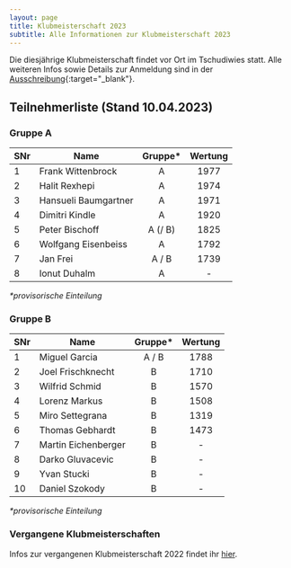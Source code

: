 ```yaml
---
layout: page
title: Klubmeisterschaft 2023
subtitle: Alle Informationen zur Klubmeisterschaft 2023
---
```


Die diesjährige Klubmeisterschaft findet vor Ort im Tschudiwies statt. Alle weiteren Infos sowie Details zur Anmeldung
sind in der [Ausschreibung](Klubmeisterschaft2023.pdf){:target="\_blank"}.

## Teilnehmerliste (Stand 10.04.2023)

### Gruppe A

| SNr | Name                 | Gruppe* | Wertung |
|-----|----------------------|:-------:|:-------:|
| 1   | Frank Wittenbrock    |    A    |  1977   |
| 2   | Halit Rexhepi        |    A    |  1974   |
| 3   | Hansueli Baumgartner |    A    |  1971   |
| 4   | Dimitri Kindle       |    A    |  1920   |
| 5   | Peter Bischoff       | A (/ B) |  1825   |
| 6   | Wolfgang Eisenbeiss  |    A    |  1792   |
| 7   | Jan Frei             |  A / B  |  1739   |
| 8   | Ionut Duhalm         |    A    |    -    |

_*provisorische Einteilung_

### Gruppe B

| SNr | Name                | Gruppe* | Wertung |
|-----|---------------------|:-------:|:-------:|
| 1   | Miguel Garcia       |  A / B  |  1788   |
| 2   | Joel Frischknecht   |    B    |  1710   |
| 3   | Wilfrid Schmid      |    B    |  1570   |
| 4   | Lorenz Markus       |    B    |  1508   |
| 5   | Miro Settegrana     |    B    |  1319   |
| 6   | Thomas Gebhardt     |    B    |  1473   |
| 7   | Martin Eichenberger |    B    |    -    |
| 8   | Darko Gluvacevic    |    B    |    -    |
| 9   | Yvan Stucki         |    B    |    -    |
| 10  | Daniel Szokody      |    B    |    -    |

_*provisorische Einteilung_

### Vergangene Klubmeisterschaften

Infos zur vergangenen Klubmeisterschaft 2022 findet ihr [hier](../2022).
